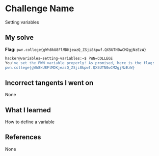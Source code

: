 # Challenge Name
Setting variables

## My solve
**Flag:** `pwn.college{gWh8kU8FlMDKjeazQ_ZSji8kpwf.QX5UTN0wCM2gjNzEzW}`

```bash
hacker@variables~setting-variables:~$ PWN=COLLEGE
You've set the PWN variable properly! As promised, here is the flag:
pwn.college{gWh8kU8FlMDKjeazQ_ZSji8kpwf.QX5UTN0wCM2gjNzEzW}
```

## Incorrect tangents I went on
None

## What I learned
How to define a variable

## References 
None
